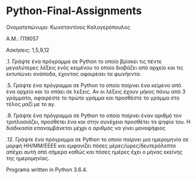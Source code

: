 # Python-Final-Assignments

Ονοματεπώνυμο: Κωνσταντίνος Καλογερόπουλος

Α.Μ.: Π19057

Ασκήσεις: 1,5,9,12

.1. Γράψτε ένα πρόγραμμα σε Python το οποίο βρίσκει τις πέντε μεγαλύτερες λέξεις ενός κειμένου το οποίο διαβάζει από αρχείο και τις εκτυπώνει ανάποδα, έχοντας αφαιρέσει τα φωνήεντα.

.5. Γράψτε ένα πρόγραμμα σε Python το οποίο παίρνει ένα κείμενο από ένα αρχείο και το σπάει σε λεξεις. Αν οι λέξεις έχουν μήκος πάνω από 3 γράμματα, αφαιρέστε το πρώτο γράμμα και προσθέστε το γράμμα στο τέλος μαζί με το ay.

.9. Γράψτε ένα πρόγραμμα σε Python το οποίο παίρνει έναν αριθμό τον τριπλασιάζει, προσθέτει ένα και στην συνέχεια προσθέτει τα ψηφία του. Η διαδικασία επαναμβάνεται μέχρι ο αριθμός να γίνει μονοψήφιος

.12. Γράψτε ένα πρόγραμμα σε Python το οποίο παίρνει μια ημερομηνία σε μορφή ΗΗ/ΜΜ/ΕΕΕΕ και εμφανίζει πόσες μέρες/ώρες/δευτερόλεπτα απέχει αυτή από σήμερα καθώς και πόσες ημέρες έχει ο μήνας εκείνης της ημερομηνίας.


Programs written in Python 3.6.4.
